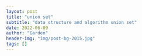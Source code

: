 ```yaml
---
layout: post
title: "union set"
subtitle: "data structure and algorithm union set"
date: 2022-06-09
author: "Garden"
header-img: "img/post-bg-2015.jpg"
tags: []
---
```

